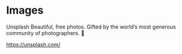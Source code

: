 # Images

Unsplash
Beautiful, free photos.
Gifted by the world’s most generous community of photographers. 🎁

<https://unsplash.com/>
